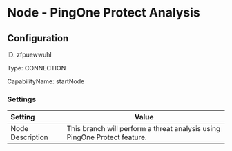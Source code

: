 # Node - PingOne Protect Analysis
## Configuration
ID:  zfpuewwuhl

Type: CONNECTION 

CapabilityName: startNode

### Settings
| Setting | Value  |
| :------------------------ | ---------------------------------------- |
| Node Description | This branch will perform a threat analysis using PingOne Protect feature. | 





